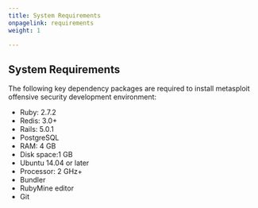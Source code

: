 ```yaml
---
title: System Requirements
onpagelink: requirements
weight: 1

---
```


System Requirements
-------------------

The following key dependency packages are required to install metasploit offensive security development environment:

*   Ruby: 2.7.2
*   Redis: 3.0+
*   Rails: 5.0.1
*   PostgreSQL
*   RAM: 4 GB
*   Disk space:1 GB
*   Ubuntu 14.04 or later
*   Processor: 2 GHz+ 
*   Bundler
*   RubyMine editor
*   Git
 